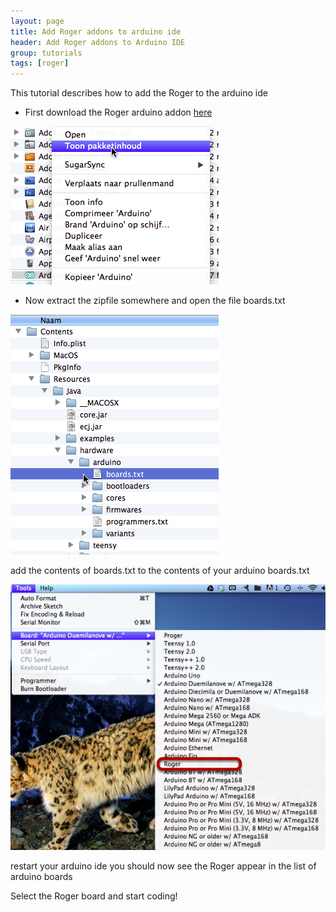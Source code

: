 ```yaml
---
layout: page
title: Add Roger addons to arduino ide
header: Add Roger addons to Arduino IDE
group: tutorials
tags: [roger]
---
```


This tutorial describes how to add the Roger to the arduino ide	





* First download the Roger arduino addon [here](https://github\.com/bazingalabs/rogerfirmware/zipball/master)


![Alt text](Add_Roger_addons_to_arduino_ide/images/media_1336594005512.png)


* Now extract the zipfile somewhere and open the file boards\.txt


![Alt text](Add_Roger_addons_to_arduino_ide/images/media_1336594075513.png)

add the contents of boards\.txt to the contents of your arduino boards\.txt


![Alt text](Add_Roger_addons_to_arduino_ide/images/media_1336594308192.png)

restart your arduino ide
you should now see the Roger appear in the list of arduino boards




Select the Roger board and start coding\!

